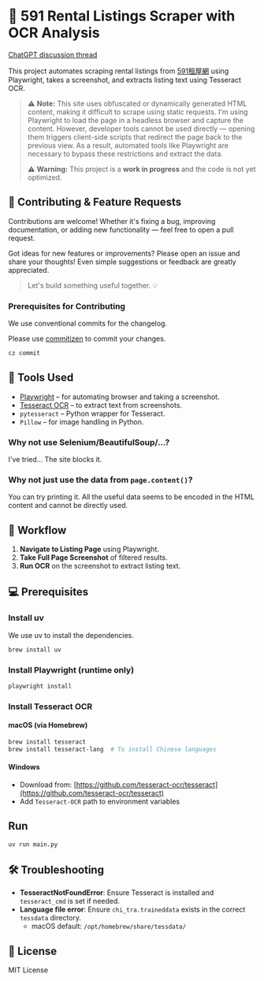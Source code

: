 # 🏡 591 Rental Listings Scraper with OCR Analysis

[ChatGPT discussion thread](https://chatgpt.com/share/6824cc3e-b164-8010-a812-7a775e3995d3)

This project automates scraping rental listings from [591租屋網](https://rent.591.com.tw) using Playwright, takes a screenshot, and extracts listing text using Tesseract OCR.

> ⚠️ **Note:** This site uses obfuscated or dynamically generated HTML content, making it difficult to scrape using static requests. I'm using Playwright to load the page in a headless browser and capture the content. However, developer tools cannot be used directly — opening them triggers client-side scripts that redirect the page back to the previous view. As a result, automated tools like Playwright are necessary to bypass these restrictions and extract the data.
>
> ⚠️ **Warning:** This project is a **work in progress** and the code is not yet optimized.

## 🤝 Contributing & Feature Requests

Contributions are welcome! Whether it's fixing a bug, improving documentation, or adding new functionality — feel free to open a pull request.

Got ideas for new features or improvements? Please open an issue and share your thoughts! Even simple suggestions or feedback are greatly appreciated.

> Let's build something useful together. 💡

### Prerequisites for Contributing

We use conventional commits for the changelog.

Please use [commitizen](https://commitizen-tools.github.io/commitizen/) to commit your changes.

```bash
cz commit
```

## 🔧 Tools Used

- [Playwright](https://playwright.dev/) – for automating browser and taking a screenshot.
- [Tesseract OCR](https://github.com/tesseract-ocr/tesseract) – to extract text from screenshots.
- `pytesseract` – Python wrapper for Tesseract.
- `Pillow` – for image handling in Python.

### Why not use Selenium/BeautifulSoup/...?

I've tried... The site blocks it.

### Why not just use the data from `page.content()`?

You can try printing it. All the useful data seems to be encoded in the HTML content and cannot be directly used.

## 📸 Workflow

1. **Navigate to Listing Page** using Playwright.
2. **Take Full Page Screenshot** of filtered results.
3. **Run OCR** on the screenshot to extract listing text.

## 💻 Prerequisites

### Install uv

We use uv to install the dependencies.

```bash
brew install uv
```

### Install Playwright (runtime only)
```bash
playwright install
```

### Install Tesseract OCR

#### macOS (via Homebrew)
```bash
brew install tesseract
brew install tesseract-lang  # To install Chinese languages
```

#### Windows

- Download from: [https://github.com/tesseract-ocr/tesseract](https://github.com/tesseract-ocr/tesseract)
- Add `Tesseract-OCR` path to environment variables

## Run

```bash
uv run main.py
```

## 🛠 Troubleshooting

- **TesseractNotFoundError**: Ensure Tesseract is installed and `tesseract_cmd` is set if needed.
- **Language file error**: Ensure `chi_tra.traineddata` exists in the correct `tessdata` directory.
  - macOS default: `/opt/homebrew/share/tessdata/`

## 📄 License

MIT License
